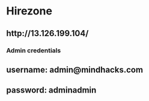<h1>Hirezone</h1>
<h2> http://13.126.199.104/ </h2>
<h3> Admin credentials </h3>
<h2> username: admin@mindhacks.com</h2>
<h2> password: adminadmin </h2>
